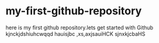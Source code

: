 # my-first-github-repository
here is my first github repository.lets get started with Github
kjnckjdshiuhcwqqd hauisjbc
,xs,axjsauiHCK
sjnxkjcbaHS
